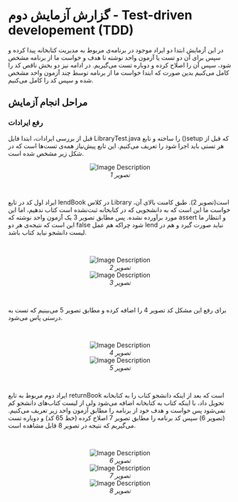 # گزارش آزمایش دوم - Test-driven developement (TDD)
در این آزمایش ابتدا دو ایراد موجود در برنامه‌ی مربوط به مدیریت کتابخانه پیدا کرده و سپس برای آن دو تست یا آزمون واحد نوشته تا هدف و خواست ما از برنامه مشخص شود، سپس آن را اصلاح کرده و دوباره تست می‌گیریم. در ادامه نیز دو بخش ناقص کد را کامل می‌کنیم بدین صورت که ابتدا خواست ما از برنامه توسط چند آزمون واحد مشخص شده و سپس کد را کامل می‌کنیم.
<br>

## مراحل انجام آزمایش
### رفع ایرادات
قبل از بررسی ایرادات، ابتدا فایل LibraryTest.java را ساخته و تابع ()setup که قبل از هر تستی باید اجرا شود را تعریف می‌کنیم. این تابع پیش‌نیاز همه‌ی تست‌ها است که در شکل زیر مشخص شده است.
<br>
<p align="center">
  <img src="https://github.com/arsalan77x/SE_lab_2/assets/63359673/857b744c-f769-4cea-9112-1d1446670304" alt="Image Description">
<br>
  <em>تصویر 1</em>
</p>
<br>

ایراد اول کد در تابع lendBook در کلاس Library است(تصویر 2). طبق کامنت بالای آن، خواست ما این است که به دانشجویی که در کتابخانه ثبت‌نشده است کتاب ندهیم، اما این مورد برآورده نشده. پس مطابق تصویر 3 یک آزمون واحد نوشته که assert و انتظار ما این است که نتیجه‌ی هر دو false شود چراکه هم عمل lend نباید صورت گیرد و هم در لیست دانشجو نباید کتاب باشد.

<br>
<p align="center">
  <img src="https://github.com/arsalan77x/SE_lab_2/assets/63359673/857b744c-f769-4cea-9112-1d1446670304" alt="Image Description">
<br>
  <em>تصویر 2</em>
<br>
  <img src="https://github.com/arsalan77x/SE_lab_2/assets/63359673/5097199b-2738-4f5a-9ebf-d782e103b14e" alt="Image Description"> <br>
<em>تصویر 3</em>
</p>
<br>

برای رفع این مشکل کد تصویر 4 را اضافه کرده و مطابق تصویر 5 می‌بینیم که تست به درستی پاس می‌شود.


<br>
<p align="center">
  <img src="https://github.com/arsalan77x/SE_lab_2/assets/63359673/80589700-cf56-474a-9986-bc640789bb07" alt="Image Description">
<br>
  <em>تصویر 4</em>
<br>
  <img src="https://github.com/arsalan77x/SE_lab_2/assets/63359673/775caa83-5fa8-4944-84f3-9fc5806e22c6" alt="Image Description"> <br>
<em>تصویر 5</em>
</p>
<br>


ایراد دوم مربوط به تابع returnBook است که بعد از اینکه دانشجو کتاب را به کتابخانه تحویل داد، با اینکه کتاب به کتابخانه اضافه می‌شود ولی از لیست کتاب‌های دانشجو کم نمی‌شود پس خواست و هدف خود از برنامه را مطابق آزمون واحد زیر تعریف می‌کنیم. (تصویر 6) سپس کد برنامه را مطابق تصویر 7 اصلاح کرده (خط 65 کد) و دوباره تست می‌گیریم که نتیجه در تصویر 8 قابل مشاهده است.

<br>
<p align="center">
  <img src="https://github.com/arsalan77x/SE_lab_2/assets/63359673/8a6799ca-0b49-4837-b9c8-d06bc6f7fefa" alt="Image Description">
<br>
  <em>تصویر 6</em>
<br>
  <img src="https://github.com/arsalan77x/SE_lab_2/assets/63359673/939e5102-38e9-4d5c-ab28-61b93e587d12" alt="Image Description"> <br>
<em>تصویر 7</em>
  <br>
    <img src="https://github.com/arsalan77x/SE_lab_2/assets/63359673/27a93752-f0c9-44b7-ba86-caea0107e5ea" alt="Image Description"> <br>
<em>تصویر 8</em>
</p>
<br>